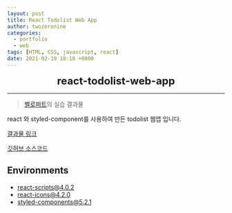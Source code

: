 ```yaml
---
layout: post
title: React Todolist Web App
author: twozeronine
categories:
  - portfolio
  - web
tags: [HTML, CSS, javascript, react]
date: 2021-02-19 18:18 +0800
---
```


<center>
<span style=
"font-size:170%;
font-weight:bold">
react-todolist-web-app
</span>
</center>

---

> [벨로퍼트](https://react.vlpt.us/mashup-todolist/)의 실습 결과물

react 와 styled-component를 사용하여 만든 todolist 웹앱 입니다.

[결과물 링크](https://twozeronine.github.io/react-todolist-web-app)

[깃허브 소스코드](https://github.com/twozeronine/react-todolist-web-app)

## Environments

- react-scripts@4.0.2
- react-icons@4.2.0
- styled-components@5.2.1
